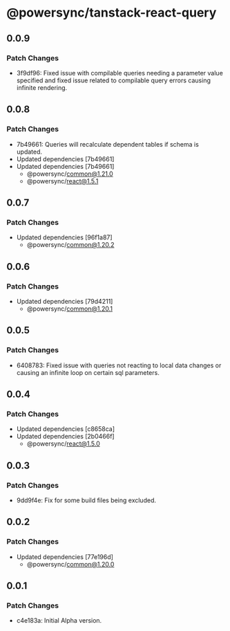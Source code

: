 # @powersync/tanstack-react-query

## 0.0.9

### Patch Changes

- 3f9df96: Fixed issue with compilable queries needing a parameter value specified and fixed issue related to compilable query errors causing infinite rendering.

## 0.0.8

### Patch Changes

- 7b49661: Queries will recalculate dependent tables if schema is updated.
- Updated dependencies [7b49661]
- Updated dependencies [7b49661]
  - @powersync/common@1.21.0
  - @powersync/react@1.5.1

## 0.0.7

### Patch Changes

- Updated dependencies [96f1a87]
  - @powersync/common@1.20.2

## 0.0.6

### Patch Changes

- Updated dependencies [79d4211]
  - @powersync/common@1.20.1

## 0.0.5

### Patch Changes

- 6408783: Fixed issue with queries not reacting to local data changes or causing an infinite loop on certain sql parameters.

## 0.0.4

### Patch Changes

- Updated dependencies [c8658ca]
- Updated dependencies [2b0466f]
  - @powersync/react@1.5.0

## 0.0.3

### Patch Changes

- 9dd9f4e: Fix for some build files being excluded.

## 0.0.2

### Patch Changes

- Updated dependencies [77e196d]
  - @powersync/common@1.20.0

## 0.0.1

### Patch Changes

- c4e183a: Initial Alpha version.
